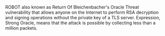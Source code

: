 
ROBOT also known as Return Of Bleichenbacher's Oracle Threat vulnerability that
allows anyone on the Internet to perform RSA decryption and signing operations
without the private key of a TLS server. Expression, Strong Oracle, means
that the attack is possible by collecting less than a million packets.